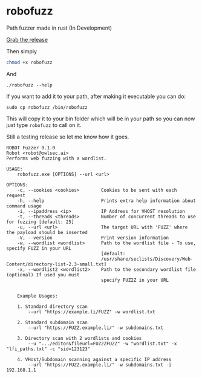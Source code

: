 # robofuzz
Path fuzzer made in rust (In Development)


[Grab the release](https://github.com/pentestfunctions/robofuzz/releases)

Then simply 
```bash
chmod +x robofuzz
```

And
```
./robofuzz --help
```

If you want to add it to your path, after making it executable you can do:
```
sudo cp robofuzz /bin/robofuzz
```

This will copy it to your bin folder which will be in your path so you can now just type `robofuzz` to call on it. 

Still a testing release so let me know how it goes.

```
ROBOT Fuzzer 0.1.0
Robot <robot@owlsec.ai>
Performs web fuzzing with a wordlist.

USAGE:
    robofuzz.exe [OPTIONS] --url <url>

OPTIONS:
    -c, --cookies <cookies>        Cookies to be sent with each request
    -h, --help                     Prints extra help information about command usage
    -i, --ipaddress <ip>           IP Address for VHOST resolution
    -t, --threads <threads>        Number of concurrent threads to use for fuzzing [default: 25]
    -u, --url <url>                The target URL with 'FUZZ' where the payload should be inserted
    -V, --version                  Print version information
    -w, --wordlist <wordlist>      Path to the wordlist file - To use, specify FUZZ in your URL
                                   [default:
                                   /usr/share/seclists/Discovery/Web-Content/directory-list-2.3-small.txt]
    -x, --wordlist2 <wordlist2>    Path to the secondary wordlist file (optional) If used you must
                                   specify FUZ2Z in your URL


    Example Usages:

    1. Standard directory scan
        --url "https://example.li/FUZZ" -w wordlist.txt

    2. Standard subdomain scan
        --url "https://FUZZ.example.li/" -w subdomains.txt

    3. Directory scan with 2 wordlists and cookies
        --u ".../editor&fileurl=FUZ2ZFUZZ" -w "wordlist.txt" -x "lfi_paths.txt" -c "sid=123123"

    4. VHost/Subdomain scanning against a specific IP address
        --url "https://FUZZ.example.li/" -w subdomains.txt -i 192.168.1.1
```
